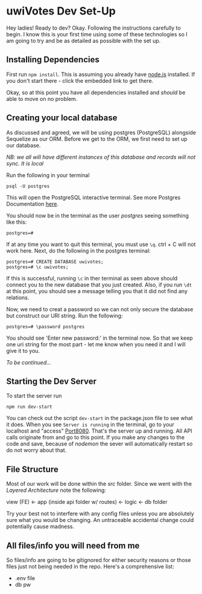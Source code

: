# uwiVotes Dev Set-Up

Hey ladies! Ready to dev? Okay. Following the instructions carefully to begin. I know this is your first time using some of these technologies so I am going to try and be as detailed as possible with the set up.

## Installing Dependencies

First run `npm install`. This is assuming you already have [node.js](https://nodejs.org/en/) installed. If you don't start there - click the embedded link to get there.

Okay, so at this point you have all dependencies installed and _should_ be able to move on no problem.

## Creating your local database

As discussed and agreed, we will be using postgres (PostgreSQL) alongside Sequelize as our ORM. Before we get to the ORM, we first need to set up our database.

_NB: we all will have different instances of this database and records will not sync. It is *local*_

Run the following in your terminal

```shell
psql -U postgres
```

This will open the PostgreSQL interactive terminal. See more Postgres Documentation [here](https://www.postgresql.org/docs/current/app-psql.html).

You should now be in the terminal as the user _postgres_ seeing something like this:

```shell
postgres=#
```

If at any time you want to quit this terminal, you must use `\q`. ctrl + C will not work here. Next, do the following in the postgres terminal:

```shell
postgres=# CREATE DATABASE uwivotes;
postgres=# \c uwivotes;
```

If this is successful, running `\c` in ther terminal as seen above should connect you to the new database that you just created. Also, if you run `\dt` at this point, you should see a message telling you that it did not find any relations.

Now, we need to creat a password so we can not only secure the database but construct our URI string. Run the following:

```shell
postgres=# \password postgres
```

You should see 'Enter new password:' in the terminal now. So that we keep one uri string for the most part - let me know when you need it and I will give it to you.

_To be continued..._

## Starting the Dev Server

To start the server run

```shell
npm run dev-start
```

You can check out the script `dev-start` in the package.json file to see what it does. When you see `Server is running` in the terminal, go to your localhost and "access" [Port8080](http://127.0.0.1:8080/). That's the server up and running. All API calls originate from and go to this point. If you make any changes to the code and save, because of _nodemon_ the sever will automatically restart so do not worry about that.

## File Structure

Most of our work will be done within the _src_ folder. Since we went with the _Layered Architecture_ note the following:

view (FE) <- app (inside api folder w/ routes) <- logic <- db folder

Try your best not to interfere with any config files unless you are absolutely sure what you would be changing. An untraceable accidental change could potentially cause madness.

## All files/info you will need from me

So files/info are going to be gitignored for either security reasons or those files just not being needed in the repo. Here's a comprehensive list:

- .env file
- db pw
